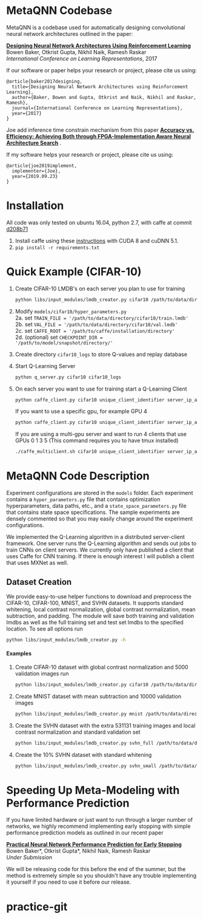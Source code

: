 MetaQNN Codebase
========

MetaQNN is a codebase used for automatically designing convolutional neural network architectures outlined in the paper: 

**[Designing Neural Network Architectures Using Reinforcement Learning](https://arxiv.org/pdf/1611.02167.pdf)**   
Bowen Baker, Otkrist Gupta, Nikhil Naik, Ramesh Raskar  
*International Conference on Learning Representations*, 2017

If our software or paper helps your research or project, please cite us using:

    @article{baker2017designing,
      title={Designing Neural Network Architectures using Reinforcement Learning},
      author={Baker, Bowen and Gupta, Otkrist and Naik, Nikhil and Raskar, Ramesh},
      journal={International Conference on Learning Representations},
      year={2017}
    }
    
Joe add inference time constrain mechanism from this paper **[Accuracy vs. Efficiency: Achieving Both through FPGA-Implementation Aware Neural Architecture Search](https://arxiv.org/pdf/1901.11211.pdf)** .

If my software helps your research or project, please cite us using:

    @article{joe2019implement,
      implementer={Joe},
      year={2019.09.23}
    }

# Installation
All code was only tested on ubuntu 16.04, python 2.7, with caffe at commit [d208b71](https://github.com/BVLC/caffe/tree/d208b714abb8425f1b96793e04508ad21724ae3f)

1. Install caffe using these [instructions](https://github.com/BVLC/caffe/wiki/Ubuntu-16.04-or-15.10-Installation-Guide) with CUDA 8 and cuDNN 5.1.
2. ```pip install -r requirements.txt```

# Quick Example (CIFAR-10)
1. Create CIFAR-10 LMDB's on each server you plan to use for training  

    ``` bash
    python libs/input_modules/lmdb_creator.py cifar10 /path/to/data/directory/cifar10 -gcn True -v 5000
    ```
    
2. Modify `models/cifar10/hyper_parameters.py`  
  2a. set `TRAIN_FILE = '/path/to/data/directory/cifar10/train.lmdb'`  
  2b. set `VAL_FILE = '/path/to/data/directory/cifar10/val.lmdb'`  
  2c. set `CAFFE_ROOT = '/path/to/caffe/installation/directory'`  
  2d. (optional) set `CHECKPOINT_DIR = '/path/to/model/snapshot/directory/'`  
3. Create directory `cifar10_logs` to store Q-values and replay database
4. Start Q-Learning Server

    ```bash 
    python q_server.py cifar10 cifar10_logs
    ```
    
5. On each server you want to use for training start a Q-Learning Client

    ```bash
    python caffe_client.py cifar10 unique_client_identifier server_ip_addr
    ```
    If you want to use a specific gpu, for example GPU 4
    ```bash
    python caffe_client.py cifar10 unique_client_identifier server_ip_addr -gpu 4
    ```
    If you are using a multi-gpu server and want to run 4 clients that use GPUs 0 1 3 5 (This command requires you to have tmux installed)
    ```bash
    ./caffe_multiclient.sh cifar10 unique_client_identifier server_ip_addr 0 1 3 5
    ```

# MetaQNN Code Description

Experiment configurations are stored in the `models` folder. Each experiment contains a `hyper_parameters.py` file that contains optimization hyperparameters, data paths, etc., and a `state_space_parameters.py` file that contains state space specifications. The sample experiments are densely commented so that you may easily change around the experiment configurations.

We implemented the Q-Learning algorithm in a distributed server-client framework. One server runs the Q-Learning algorithm and sends out jobs to train CNNs on client servers. We currently only have published a client that uses Caffe for CNN training. If there is enough interest I will publish a client that uses MXNet as well.

## Dataset Creation
We provide easy-to-use helper functions to download and preprocess the CIFAR-10, CIFAR-100, MNIST, and SVHN datasets. It supports standard whitening, local contrast normalization, global contrast normalization, mean subtraction, and padding. The module will save both training and validation lmdbs as well as the full training set and test set lmdbs to the specified location. To see all options run
```bash
python libs/input_modules/lmdb_creator.py -h
```
#### Examples
1. Create CIFAR-10 dataset with global contrast normalization and 5000 validation images run

    ```bash
    python libs/input_modules/lmdb_creator.py cifar10 /path/to/data/directory/cifar10 -gcn True -v 5000
    ```
    
2. Create MNIST dataset with mean subtraction and 10000 validation images

    ```bash
    python libs/input_modules/lmdb_creator.py mnist /path/to/data/directory/mnist -ms True -v 10000
    ```

3. Create the SVHN dataset with the extra 531131 training images and local contrast normalization and standard validation set

    ```bash
    python libs/input_modules/lmdb_creator.py svhn_full /path/to/data/directory/svhn_full -prep lcn 
    ```
    
4. Create the 10% SVHN dataset with standard whitening

    ```bash
    python libs/input_modules/lmdb_creator.py svhn_small /path/to/data/directory/svhn -prep standard_whiten
    ```

# Speeding Up Meta-Modeling with Performance Prediction

If you have limited hardware or just want to run through a larger number of networks, we highly recommend implementing early stopping with simple performance prediction models as outlined in our recent paper

**[Practical Neural Network Performance Prediction for Early Stopping](https://arxiv.org/pdf/1705.10823.pdf)**   
Bowen Baker\*, Otkrist Gupta\*, Nikhil Naik, Ramesh Raskar  
*Under Submission*

We will be releasing code for this before the end of the summer, but the method is extremely simple so you shouldn't have any trouble implementing it yourself if you need to use it before our release.
# practice-git
